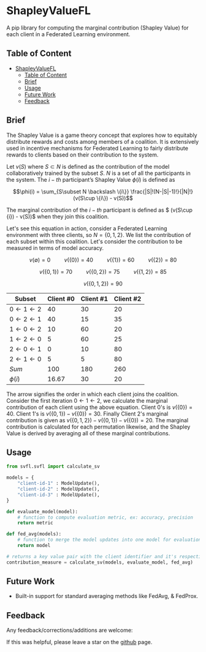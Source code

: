 # ShapleyValueFL
A pip library for computing the marginal contribution (Shapley Value) for each client in a Federated Learning environment.

## Table of Content
- [ShapleyValueFL](#shapleyvaluefl)
  - [Table of Content](#table-of-content)
  - [Brief](#brief)
  - [Usage](#usage)
  - [Future Work](#future-work)
  - [Feedback](#feedback)

## Brief
The Shapley Value is a game theory concept that explores how to equitably distribute rewards and costs among members of a coalition. It is extensively used in incentive mechanisms for Federated Learning to fairly distribute rewards to clients based on their contribution to the system.

Let $v(S)$ where $S\subset N$ is defined as the contribution of the model collaboratively trained by the subset $S$. $N$ is a set of all the participants in the system.
The $i-th$ participant’s Shapley Value $\phi(i)$ is defined as

$$\phi(i) = \sum_{S\subset N \backslash \{i\}} \frac{|S|!(N-|S|-1)!}{|N|!}(v(S\cup \{i\}) - v(S))$$

The marginal contribution of the $i-th$ participant is defined as $
(v(S\cup \{i\}) - v(S))$ when they join this coalition.

Let's see this equation in action, consider a Federated Learning environment with three clients, so $N = \{0, 1, 2\}$. We list the contribution of each subset within this coalition. Let's consider the contribution to be measured in terms of model accuracy.


<div align="center">

$v(\emptyset) = 0$ &emsp;&emsp; $v(\{0\}) = 40$ &emsp;&emsp; $v(\{1\}) = 60$ &emsp;&emsp; $v(\{2\}) = 80$

$v(\{0,1\}) = 70$ &emsp;&emsp; $v(\{0,2\}) = 75$ &emsp;&emsp; $v(\{1,2\}) = 85$

$v(\{0,1,2\}) = 90$
</div>

| Subset  | Client #0 | Client #1 | Client #2 |
| ------------- | ------------- | ------------- | ------------- |
| $0 \leftarrow 1 \leftarrow 2$ | 40  | 30 | 20 |
| $0 \leftarrow 2 \leftarrow 1$ | 40  | 15 | 35 |
| $1 \leftarrow 0 \leftarrow 2$ | 10  | 60 | 20 |
| $1 \leftarrow 2 \leftarrow 0$ | 5  | 60 | 25 |
| $2 \leftarrow 0 \leftarrow 1$ | 0  | 10 | 80 |
| $2 \leftarrow 1 \leftarrow 0$ | 5  | 5 | 80 |
| $Sum$ | 100  | 180 | 260 |
| $\phi(i)$ | 16.67  | 30 | 20 |

The arrow signifies the order in which each client joins the coalition. Consider the
first iteration $0 \leftarrow 1 \leftarrow 2$, we calculate the marginal contribution of each client using the
above equation. Client 0's is $v(\{0\}) = 40$. Client 1's is $v(\{0, 1\}) - v(\{0\}) = 30$. Finally Client 2's marginal contribution is given as $v(\{0, 1, 2\}) - v(\{0, 1\}) - v(\{0\}) = 20$. The marginal contribution is calculated for each permutation
likewise, and the Shapley Value is derived by averaging all of these marginal contributions.

## Usage

```python 
from svfl.svfl import calculate_sv

models = {
    "client-id-1" : ModelUpdate(),
    "client-id-2" : ModelUpdate(),
    "client-id-3" : ModelUpdate(),
}

def evaluate_model(model):
    # function to compute evaluation metric, ex: accuracy, precision
    return metric

def fed_avg(models):
    # function to merge the model updates into one model for evaluation, ex: FedAvg, FedProx
    return model

# returns a key value pair with the client identifier and it's respective Shapley Value
contribution_measure = calculate_sv(models, evaluate_model, fed_avg)
```

## Future Work

- Built-in support for standard averaging methods like FedAvg, & FedProx.



## Feedback
Any feedback/corrections/additions are welcome:

If this was helpful, please leave a star on the [github](https://github.com/akassharjun/ShapleyValueFL) page.